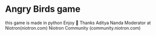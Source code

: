# Angry Birds game
this game is made in python
Enjoy 🙂
Thanks 
Aditya Nanda
Moderator at Niotron(niotron.com)
Niotron Community (community.niotron.com)
